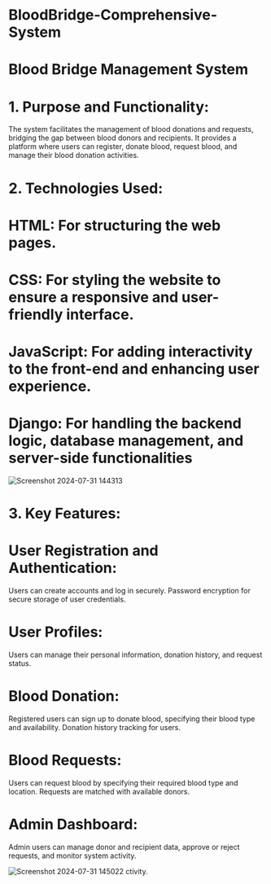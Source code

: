 # BloodBridge-Comprehensive-System

# Blood Bridge Management System
# 1. Purpose and Functionality:

The system facilitates the management of blood donations and requests, bridging the gap between blood donors and recipients.
It provides a platform where users can register, donate blood, request blood, and manage their blood donation activities.

# 2. Technologies Used:

# HTML: For structuring the web pages.
# CSS: For styling the website to ensure a responsive and user-friendly interface.
# JavaScript: For adding interactivity to the front-end and enhancing user experience.
# Django: For handling the backend logic, database management, and server-side functionalities

![Screenshot 2024-07-31 144313](https://github.com/user-attachments/assets/80cd5c06-5aac-457f-bb57-d02558921bf2)

# 3. Key Features:

# User Registration and Authentication:
Users can create accounts and log in securely.
Password encryption for secure storage of user credentials.
# User Profiles:
Users can manage their personal information, donation history, and request status.
# Blood Donation:
Registered users can sign up to donate blood, specifying their blood type and availability.
Donation history tracking for users.
# Blood Requests:
Users can request blood by specifying their required blood type and location.
Requests are matched with available donors.
# Admin Dashboard:
Admin users can manage donor and recipient data, approve or reject requests, and monitor system activity.

![Screenshot 2024-07-31 145022](https://github.com/user-attachments/assets/9a7d63a9-4981-4a90-8730-20f5365081b4)
ctivity.





